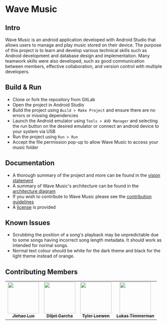 # Wave Music

## Intro

Wave Music is an android application developed with Android Studio that allows users to manage and play music stored on their device. The purpose of this project is to learn and develop various technical skills such as Android development and database design and implementation. Many teamwork skills were also developed, such as good communication between members, effective collaboration, and version control with multiple developers.

## Build & Run

* Clone or fork the repository from GitLab
* Open the project in Android Studio
* Build the project using `Build > Make Project` and ensure there are no errors or missing dependencies
* Launch the Android emulator using `Tools > AVD Manager` and selecting the run button on the desired emulator or connect an android device to your system via USB
* Run the project using `Run > Run`
* Accept the file permission pop-up to allow Wave Music to access your music folder

## Documentation

* A thorough summary of the project and more can be found in the [vision statement](VISION.md)
* A summary of Wave Music's architecture can be found in the [architecture diagram](ARCHITECTURE.md)
* If you wish to contribute to Wave Music please see the [contribution guidelines](CONTRIBUTING.md)
* A [license](LICENSE.txt) is provided

## Known Issues

* Scrubbing the position of a song's playback may be unpredictable due to some songs having incorrect song length metadata. It should work as intended for normal songs.
* Normal text colour should be white for the dark theme and black for the light theme instead of orange.

## Contributing Members

<table>
<tr>
    <td style="text-align: center;">
        <a href="https://code.cs.umanitoba.ca/powerseed">
            <img src="https://secure.gravatar.com/avatar/332ea32ab46c3782a25fa3821fc77c87?s=800&d=identicon" width="100px;"/>
            <br/>
            <sub>
                <b>Jiehao Luo</b>
            </sub>
        </a>
    </td>
    <td style="text-align: center;">
        <a href="https://code.cs.umanitoba.ca/garchads">
            <img src="https://secure.gravatar.com/avatar/489638821273c78330dc27fe4170b07f?s=180&d=identicon" width="100px;"/>
            <br/>
            <sub>
                <b>Diljot Garcha</b>
            </sub>
        </a>
    </td>
    <td style="text-align: center;">
        <a href="https://code.cs.umanitoba.ca/Tyler">
            <img src="https://code.cs.umanitoba.ca/uploads/-/system/user/avatar/185/avatar.png?width=90" width="100px;"/>
            <br/>
            <sub>
                <b>Tyler Loewen</b>
            </sub>
        </a>
    </td>
    <td style="text-align: center;">
        <a href="https://code.cs.umanitoba.ca/lukas">
            <img src="https://code.cs.umanitoba.ca/uploads/-/system/user/avatar/198/avatar.png?width=90" width="100px;"/>
            <br/>
            <sub>
                <b>Lukas Timmerman</b>
            </sub>
        </a>
    </td>
</tr>
</table>
